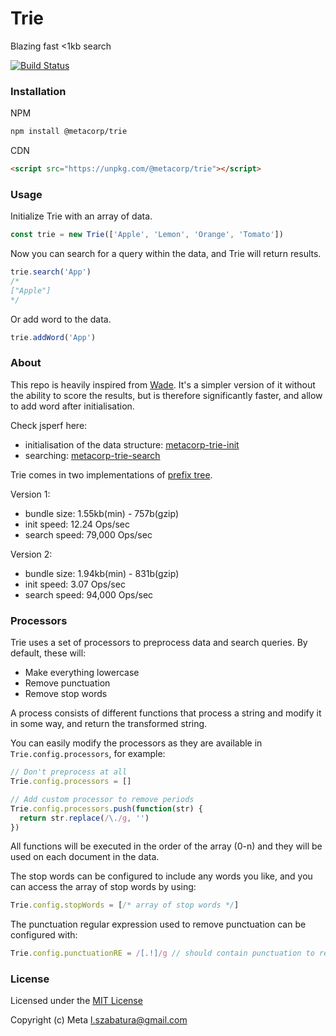 # Trie

Blazing fast <1kb search

[![Build Status](https://travis-ci.org/MetaCorp/trie.svg?branch=master)](https://travis-ci.org/MetaCorp/trie)

### Installation

NPM

```sh
npm install @metacorp/trie
```

CDN

```html
<script src="https://unpkg.com/@metacorp/trie"></script>
```

### Usage

Initialize Trie with an array of data.

```js
const trie = new Trie(['Apple', 'Lemon', 'Orange', 'Tomato'])
```

Now you can search for a query within the data, and Trie will return results.

```js
trie.search('App')
/*
["Apple"]
*/
```

Or add word to the data.

```js
trie.addWord('App')
```

### About

This repo is heavily inspired from [Wade](https://github.com/kbrsh/wade).
It's a simpler version of it without the ability to score the results, but is therefore significantly faster, and allow to add word after initialisation.

Check jsperf here:
- initialisation of the data structure: [metacorp-trie-init](https://jsperf.com/metacorp-trie-init)
- searching: [metacorp-trie-search](https://jsperf.com/metacorp-trie-search)

Trie comes in two implementations of [prefix tree](https://en.wikipedia.org/wiki/Trie).

Version 1:
- bundle size: 1.55kb(min) - 757b(gzip)
- init speed: 12.24 Ops/sec
- search speed: 79,000 Ops/sec

Version 2:
- bundle size: 1.94kb(min) - 831b(gzip)
- init speed: 3.07 Ops/sec
- search speed: 94,000 Ops/sec

### Processors

Trie uses a set of processors to preprocess data and search queries. By default, these will:

* Make everything lowercase
* Remove punctuation
* Remove stop words

A process consists of different functions that process a string and modify it in some way, and return the transformed string.

You can easily modify the processors as they are available in `Trie.config.processors`, for example:

```js
// Don't preprocess at all
Trie.config.processors = []

// Add custom processor to remove periods
Trie.config.processors.push(function(str) {
  return str.replace(/\./g, '')
})
```

All functions will be executed in the order of the array (0-n) and they will be used on each document in the data.

The stop words can be configured to include any words you like, and you can access the array of stop words by using:

```js
Trie.config.stopWords = [/* array of stop words */]
```

The punctuation regular expression used to remove punctuation can be configured with:

```js
Trie.config.punctuationRE = /[.!]/g // should contain punctuation to remove
```

### License

Licensed under the [MIT License](https://github.com/MetaCorp/trie/blob/master/LICENSE)

Copyright (c) Meta l.szabatura@gmail.com

